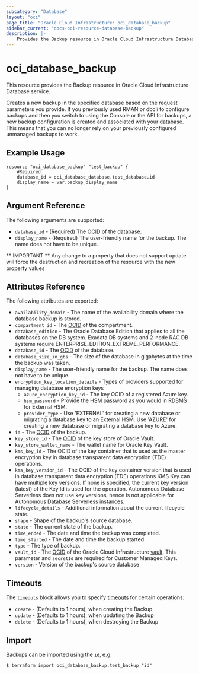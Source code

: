 ```yaml
---
subcategory: "Database"
layout: "oci"
page_title: "Oracle Cloud Infrastructure: oci_database_backup"
sidebar_current: "docs-oci-resource-database-backup"
description: |-
	Provides the Backup resource in Oracle Cloud Infrastructure Database service
---
```


# oci_database_backup
This resource provides the Backup resource in Oracle Cloud Infrastructure Database service.

Creates a new backup in the specified database based on the request parameters you provide. If you previously used RMAN or dbcli to configure backups and then you switch to using the Console or the API for backups, a new backup configuration is created and associated with your database. This means that you can no longer rely on your previously configured unmanaged backups to work.


## Example Usage

```hcl
resource "oci_database_backup" "test_backup" {
	#Required
	database_id = oci_database_database.test_database.id
	display_name = var.backup_display_name
}
```

## Argument Reference

The following arguments are supported:

* `database_id` - (Required) The [OCID](https://docs.cloud.oracle.com/iaas/Content/General/Concepts/identifiers.htm) of the database.
* `display_name` - (Required) The user-friendly name for the backup. The name does not have to be unique.


** IMPORTANT **
Any change to a property that does not support update will force the destruction and recreation of the resource with the new property values

## Attributes Reference

The following attributes are exported:

* `availability_domain` - The name of the availability domain where the database backup is stored.
* `compartment_id` - The [OCID](https://docs.cloud.oracle.com/iaas/Content/General/Concepts/identifiers.htm) of the compartment.
* `database_edition` - The Oracle Database Edition that applies to all the databases on the DB system. Exadata DB systems and 2-node RAC DB systems require ENTERPRISE_EDITION_EXTREME_PERFORMANCE. 
* `database_id` - The [OCID](https://docs.cloud.oracle.com/iaas/Content/General/Concepts/identifiers.htm) of the database.
* `database_size_in_gbs` - The size of the database in gigabytes at the time the backup was taken.
* `display_name` - The user-friendly name for the backup. The name does not have to be unique.
* `encryption_key_location_details` - Types of providers supported for managing database encryption keys
	* `azure_encryption_key_id` - The key OCID of a registered Azure key.
	* `hsm_password` - Provide the HSM password as you would in RDBMS for External HSM.
	* `provider_type` - Use 'EXTERNAL' for creating a new database or migrating a database key to an External HSM. Use 'AZURE' for creating a new database or migrating a database key to Azure. 
* `id` - The [OCID](https://docs.cloud.oracle.com/iaas/Content/General/Concepts/identifiers.htm) of the backup.
* `key_store_id` - The [OCID](https://docs.cloud.oracle.com/iaas/Content/General/Concepts/identifiers.htm) of the key store of Oracle Vault.
* `key_store_wallet_name` - The wallet name for Oracle Key Vault.
* `kms_key_id` - The OCID of the key container that is used as the master encryption key in database transparent data encryption (TDE) operations.
* `kms_key_version_id` - The OCID of the key container version that is used in database transparent data encryption (TDE) operations KMS Key can have multiple key versions. If none is specified, the current key version (latest) of the Key Id is used for the operation. Autonomous Database Serverless does not use key versions, hence is not applicable for Autonomous Database Serverless instances.
* `lifecycle_details` - Additional information about the current lifecycle state.
* `shape` - Shape of the backup's source database.
* `state` - The current state of the backup.
* `time_ended` - The date and time the backup was completed.
* `time_started` - The date and time the backup started.
* `type` - The type of backup.
* `vault_id` - The [OCID](https://docs.cloud.oracle.com/iaas/Content/General/Concepts/identifiers.htm) of the Oracle Cloud Infrastructure [vault](https://docs.cloud.oracle.com/iaas/Content/KeyManagement/Concepts/keyoverview.htm#concepts). This parameter and `secretId` are required for Customer Managed Keys.
* `version` - Version of the backup's source database

## Timeouts

The `timeouts` block allows you to specify [timeouts](https://registry.terraform.io/providers/oracle/oci/latest/docs/guides/changing_timeouts) for certain operations:
* `create` - (Defaults to 1 hours), when creating the Backup
* `update` - (Defaults to 1 hours), when updating the Backup
* `delete` - (Defaults to 1 hours), when destroying the Backup


## Import

Backups can be imported using the `id`, e.g.

```
$ terraform import oci_database_backup.test_backup "id"
```
